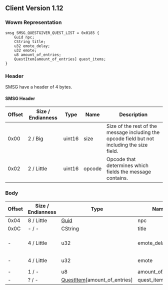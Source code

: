 ## Client Version 1.12

### Wowm Representation
```rust,ignore
smsg SMSG_QUESTGIVER_QUEST_LIST = 0x0185 {
    Guid npc;
    CString title;
    u32 emote_delay;
    u32 emote;
    u8 amount_of_entries;
    QuestItem[amount_of_entries] quest_items;
}
```
### Header
SMSG have a header of 4 bytes.

#### SMSG Header
| Offset | Size / Endianness | Type   | Name   | Description |
| ------ | ----------------- | ------ | ------ | ----------- |
| 0x00   | 2 / Big           | uint16 | size   | Size of the rest of the message including the opcode field but not including the size field.|
| 0x02   | 2 / Little        | uint16 | opcode | Opcode that determines which fields the message contains.|

### Body

| Offset | Size / Endianness | Type | Name | Description | Comment |
| ------ | ----------------- | ---- | ---- | ----------- | ------- |
| 0x04 | 8 / Little | [Guid](../spec/packed-guid.md) | npc |  |  |
| 0x0C | - / - | CString | title |  |  |
| - | 4 / Little | u32 | emote_delay |  | mangoszero: player emote |
| - | 4 / Little | u32 | emote |  | mangoszero: NPC emote |
| - | 1 / - | u8 | amount_of_entries |  |  |
| - | ? / - | [QuestItem](questitem.md)[amount_of_entries] | quest_items |  |  |

